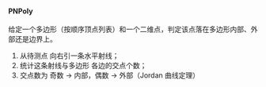 #### PNPoly
给定一个多边形（按顺序顶点列表）和一个二维点，判定该点落在多边形内部、外部还是边界上。

1. 从待测点 向右引一条水平射线；
2. 统计这条射线与多边形 各边的交点个数；
3. 交点数为 奇数 → 内部，偶数 → 外部（Jordan 曲线定理）